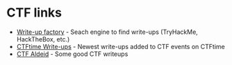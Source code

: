 

# CTF links

* [Write-up factory](https://writeup.raw.pm/) - Seach engine to find write-ups \(TryHackMe, HackTheBox, etc.\)
* [CTFtime Write-ups](https://ctftime.org/writeups) - Newest write-ups added to CTF events on CTFtime
* [CTF Aldeid](https://github.com/alexwari/hacktricks/blob/master/ctf-write-ups/CTF%20aldeid.md) - Some good CTF writeups
